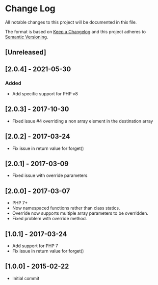 # Change Log
All notable changes to this project will be documented in this file.

The format is based on [Keep a Changelog](http://keepachangelog.com/)
and this project adheres to [Semantic Versioning](http://semver.org/).

## [Unreleased]

## [2.0.4] - 2021-05-30
### Added
- Add specific support for PHP v8

## [2.0.3] - 2017-10-30

- Fixed issue #4 overriding a non array element in the destination array

## [2.0.2] - 2017-03-24

- Fix issue in return value for forget()

## [2.0.1] - 2017-03-09

- Fixed issue with override parameters

## [2.0.0] - 2017-03-07

- PHP 7+
- Now namespaced functions rather than class statics.
- Override now supports multiple array parameters to be overridden.
- Fixed problem with override method.

## [1.0.1] - 2017-03-24

- Add support for PHP 7
- Fix issue in return value for forget()

## [1.0.0] - 2015-02-22

- Initial commit
